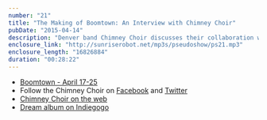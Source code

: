 ```yaml
---
number: "21"
title: "The Making of Boomtown: An Interview with Chimney Choir"
pubDate: "2015-04-14"
description: "Denver band Chimney Choir discusses their collaboration with Wonderbound on the new ballet 'Boomtown'. Learn how their entire creative process has been transformed, what they've learned about living and creating in Denver, and the latest details of their postponed-yet-still-forthcoming Dream album."
enclosure_link: "http://sunriserobot.net/mp3s/pseudoshow/ps21.mp3"
enclosure_length: "16826884"
duration: "00:28:22"
---
```

- [Boomtown - April 17-25](http://wonderbound.com/shows-events/boomtown-2015/)
- Follow the Chimney Choir on [Facebook](https://www.facebook.com/ChimneyChoir) and [Twitter](https://twitter.com/chimneychoir)
- [Chimney Choir on the web](http://chimneychoir.com/)
- [Dream album on Indiegogo](https://www.indiegogo.com/projects/chimney-choir-s-dream-album)